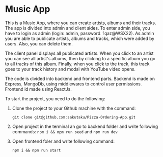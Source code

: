 # Music App
This is a Music App, where you can create artists, albums and their tracks. The app is divided into admin and client sides. To enter admin side, you have to login as admin (login: admin, password: 1qaz@WSX22). As admin you are able to publicate artists, albums and tracks, which were added by users. Also, you can delete them.

The client panel displays all publicated artists. When you click to an artist you can see all artist's albums, then by clicking to a specific album you go to all tracks of this album. Finally, when you click to the track, this track goes to your track history and modal with YouTube video opens.

The code is divided into backend and frontend parts. Backend is made on Express, MongoDb, using middlewares to control user permissions. Frontend id made using ReactJs.

To start the project, you need to do the following:

1) Clone the project to your Github machine with the command:
   
   `git clone git@github.com:sakutaku/Pizza-Ordering-App.git`
   
2) Open project in the terminal an go to backend folder and write following commands:
   `npm i && npm run seed`
   and
   `npm run dev`
3) Open frontend foler and write following command:

   `npm i && npm run start`
